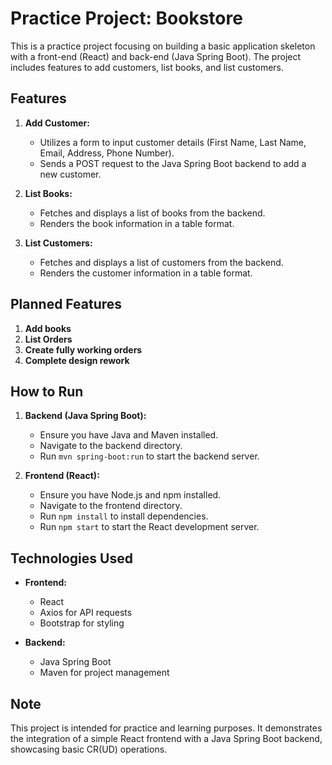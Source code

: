 # Practice Project: Bookstore

This is a practice project focusing on building a basic application skeleton with a front-end (React) and back-end (Java Spring Boot). The project includes features to add customers, list books, and list customers.

## Features

1. **Add Customer:**

    - Utilizes a form to input customer details (First Name, Last Name, Email, Address, Phone Number).
    - Sends a POST request to the Java Spring Boot backend to add a new customer.

2. **List Books:**

    - Fetches and displays a list of books from the backend.
    - Renders the book information in a table format.

3. **List Customers:**
    - Fetches and displays a list of customers from the backend.
    - Renders the customer information in a table format.
## Planned Features
1. **Add books**
2. **List Orders**
3. **Create fully working orders**
4. **Complete design rework**

## How to Run

1. **Backend (Java Spring Boot):**

    - Ensure you have Java and Maven installed.
    - Navigate to the backend directory.
    - Run `mvn spring-boot:run` to start the backend server.

2. **Frontend (React):**
    - Ensure you have Node.js and npm installed.
    - Navigate to the frontend directory.
    - Run `npm install` to install dependencies.
    - Run `npm start` to start the React development server.

## Technologies Used

- **Frontend:**

    - React
    - Axios for API requests
    - Bootstrap for styling

- **Backend:**
    - Java Spring Boot
    - Maven for project management

## Note

This project is intended for practice and learning purposes. It demonstrates the integration of a simple React frontend with a Java Spring Boot backend, showcasing basic CR(UD) operations.
